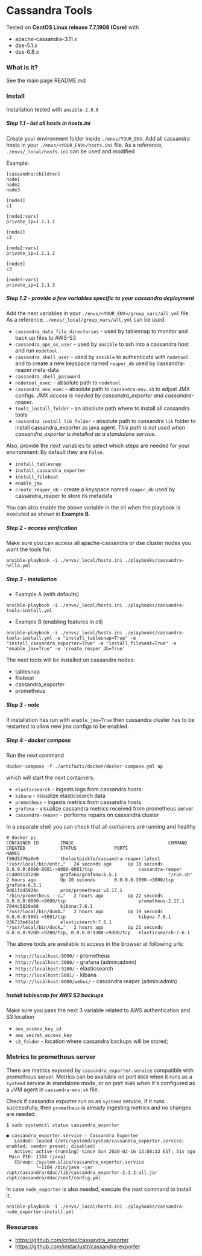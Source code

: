 # Cassandra Tools
Tested on **CentOS Linux release 7.7.1908 (Core)** with 
- apache-cassandra-3.11.x
- dse-5.1.x
- dse-6.8.x

### What is it?
See the main page README.md

### Install
Installation tested with `ansible-2.9.6`

##### Step 1.1 - list all hosts in hosts.ini
Create your environment folder inside `./envs/YOUR_ENV`.
Add all cassandra hosts in your `./envs/<YOUR_ENV>/hosts.ini` file.
As a reference, `./envs/_local/hosts.ini` can be used and modified

Example:
```
[cassandra:children]
node1
node2
node3

[node1]
c1

[node1:vars]
private_ip=1.1.1.1

[node2]
c2

[node2:vars]
private_ip=1.1.1.2

[node3]
c3

[node3:vars]
private_ip=1.1.1.3

```

##### Step 1.2 - provide a few variables specific to your cassandra deployment
Add the next variables in your `./envs/<YOUR_ENV>/group_vars/all.yml` file.
As a reference, `./envs/_local/group_vars/all.yml` can be used.

- `cassandra_data_file_directories` - used by tablesnap to monitor and back up files to AWS-S3
- `cassandra_ops_os_user` - used by `ansible` to ssh into a cassandra host and run `nodetool`
- `cassandra_shell_user` - used by `ansible` to authenticate with `nodetool` and to create a new keyspace named `reaper_db` used by cassandra-reaper meta-data 
- `cassandra_shell_password` 
- `nodetool_exec`: - absolute path to `nodetool`
- `cassandra_env_exec` - absolute path to `cassandra-env.sh` to adjust JMX configs. *JMX access is needed by cassandra_exporter and cassandra-reaper*.
- `tools_install_folder` - an absolute path where to install all cassandra tools
- `cassandra_install_lib_folder` - absolute path to cassandra `lib` folder to install cassandra_exporter as java agent. *This path is not used when cassandra_exporter is installed as a standalone service.*

Also, provide the next variables to select which steps are needed for your environment:
By default they are `False`.
- `install_tablesnap`
- `install_cassandra_exporter`
- `install_filebeat`
- `enable_jmx`
- `create_reaper_db` - create a keyspace named `reaper_db` used by cassandra_reaper to store its metadata

You can also enable the above variable in the cli when the playbook is executed as shown in **Example B**. 

##### Step 2 - access verification
Make sure you can access all apache-cassandra or dse cluster nodes you want the tools for:

```
ansible-playbook -i ./envs/_local/hosts.ini ./playbooks/cassandra-hello.yml
```

##### Step 3 - installation

- Example A (with defaults)
```
ansible-playbook -i ./envs/_local/hosts.ini ./playbooks/cassandra-tools-install.yml
```
- Example B (enabling features in cli)
```
ansible-playbook -i ./envs/_local/hosts.ini ./playbooks/cassandra-tools-install.yml -e "install_tablesnap=True" -e "install_cassandra_exporter=True" -e "install_filebeat=True" -e "enable_jmx=True" -e 'create_reaper_db=True'
```

The next tools will be installed on cassandra nodes:
- tablesnap
- filebeat
- cassandra_exporter
- prometheus
 
 
##### Step 3 - note
If installation has run with `enable_jmx=True` then cassandra cluster has to be restarted to allow new jmx configs to be enabled.
 
##### Step 4 - docker compose
Run the next command 
```
docker-compose -f ./artifacts/docker/docker-compose.yml up
```
which will start the next containers:
- `elasticsearch` - ingests logs from cassandra hosts
- `kibana` - visualize elasticsearch data
- `prometheus` - ingests metrics from cassandra hosts
- `grafana` - visualize cassandra metrics received from prometheus server
- `cassandra-reaper` - performs repairs on cassandra cluster

In a separate shell you can check that all containers are running and healthy
```
# docker ps 
CONTAINER ID        IMAGE                                   COMMAND                  CREATED             STATUS              PORTS                                            NAMES
f80d5376a0e9        thelastpickle/cassandra-reaper:latest   "/usr/local/bin/entr…"   24 seconds ago      Up 18 seconds       0.0.0.0:8080-8081->8080-8081/tcp                 cassandra-reaper
cc40031372d0        grafana/grafana:6.5.1                   "/run.sh"                2 hours ago         Up 20 seconds       0.0.0.0:3000->3000/tcp                           grafana-6.5.1
9d61fd45924c        prom/prometheus:v2.17.1                 "/bin/prometheus --c…"   2 hours ago         Up 22 seconds       0.0.0.0:9090->9090/tcp                           prometheus-2.17.1
7044c5820a08        kibana:7.6.1                            "/usr/local/bin/dumb…"   2 hours ago         Up 19 seconds       0.0.0.0:5601->5601/tcp                           kibana-7.6.1
836733e43a1d        elasticsearch:7.6.1                     "/usr/local/bin/dock…"   2 hours ago         Up 21 seconds       0.0.0.0:9200->9200/tcp, 0.0.0.0:9300->9300/tcp   elasticsearch-7.6.1
```

The above tools are available to access in the browser at following urls:
- `http://localhost:9090/` - prometheus 
- `http://localhost:3000/` - grafana (admin:admin)
- `http://localhost:9200/` - elasticsearch
- `http://localhost:5601/` - kibana
- `http://localhost:8080/webui/` - cassandra reaper (admin:admin)

##### Install tablesnap for AWS S3 backups
Make sure you pass the next 3 variable related to AWS authentication and S3 location
- `aws_access_key_id`
- `aws_secret_access_key`
- `s3_folder` - location where cassandra backups will be stored;

### Metrics to prometheus server

There are metrics exposed by `cassandra_exporter.service` compatible with prometheus server.
Metrics can be available on port `8080` when it runs as a `systemd` service in standalone mode, or on port `9500` when it's configured as a JVM agent in `cassandra-env.sh` file. 

Check if cassandra exporter run as as `systemd` service, if it runs successfully, then `prometheus` is already ingesting metrics and no changes are needed.
```
$ sudo systemctl status cassandra_exporter
```
```
● cassandra_exporter.service - Cassandra Exporter
   Loaded: loaded (/etc/systemd/system/cassandra_exporter.service; enabled; vendor preset: disabled)
   Active: active (running) since Sun 2020-02-16 13:08:33 EST; 51s ago
 Main PID: 1184 (java)
   CGroup: /system.slice/cassandra_exporter.service
           └─1184 /bin/java -jar /opt/cassandra/ddac/lib/cassandra_exporter-2.3.2-all.jar /opt/cassandra/ddac/conf/config.yml
```
In case `node_exporter` is also needed, execute the next command to install it.

```
ansible-playbook -i ./envs/_local/hosts.ini ./playbooks/cassandra-node_exporter-install.yml
```

### Resources
- https://github.com/criteo/cassandra_exporter
- https://github.com/instaclustr/cassandra-exporter

